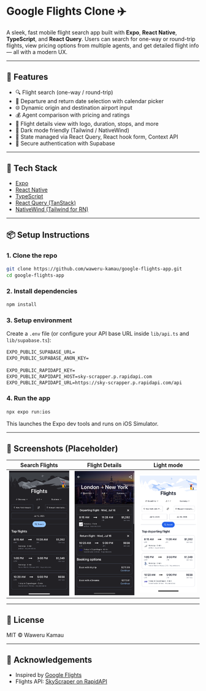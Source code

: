 # Google Flights Clone ✈️

A sleek, fast mobile flight search app built with **Expo**, **React Native**, **TypeScript**, and **React Query**. Users can search for one-way or round-trip flights, view pricing options from multiple agents, and get detailed flight info — all with a modern UX.

---

## 🚀 Features

- 🔍 Flight search (one-way / round-trip)
- 📅 Departure and return date selection with calendar picker
- 🌐 Dynamic origin and destination airport input
- 💰 Agent comparison with pricing and ratings
- 📄 Flight details view with logo, duration, stops, and more
- 🌙 Dark mode friendly (Tailwind / NativeWind)
- 🧠 State managed via React Query, React hook form, Context API
- 🔐 Secure authentication with Supabase

---

## 🧱 Tech Stack

- [Expo](https://expo.dev/)
- [React Native](https://reactnative.dev/)
- [TypeScript](https://www.typescriptlang.org/)
- [React Query (TanStack)](https://tanstack.com/query/latest)
- [NativeWind (Tailwind for RN)](https://www.nativewind.dev/)

---

## 📦 Setup Instructions

### 1. Clone the repo

```bash
git clone https://github.com/waweru-kamau/google-flights-app.git
cd google-flights-app
```

### 2. Install dependencies

```bash
npm install
```

### 3. Setup environment

Create a `.env` file (or configure your API base URL inside `lib/api.ts` and `lib/supabase.ts`):

```env
EXPO_PUBLIC_SUPABASE_URL=
EXPO_PUBLIC_SUPABASE_ANON_KEY=

EXPO_PUBLIC_RAPIDAPI_KEY=
EXPO_PUBLIC_RAPIDAPI_HOST=sky-scrapper.p.rapidapi.com
EXPO_PUBLIC_RAPIDAPI_URL=https://sky-scrapper.p.rapidapi.com/api

```

### 4. Run the app

```bash
npx expo run:ios
```

This launches the Expo dev tools and runs on iOS Simulator.

---

## 📸 Screenshots (Placeholder)

| Search Flights | Flight Details | Light mode |
|----------------|----------------|------------|
| ![Search](./screenshots/s1.png) | ![Results](./screenshots/s2.png) | ![Details](./screenshots/s3.png) |

---

## 📄 License

MIT © Waweru Kamau

---

## 🙌 Acknowledgements

- Inspired by [Google Flights](https://www.google.com/travel/flights)
- Flights API: [SkyScraper on RapidAPI](https://rapidapi.com/apiheya/api/sky-scrapper)
